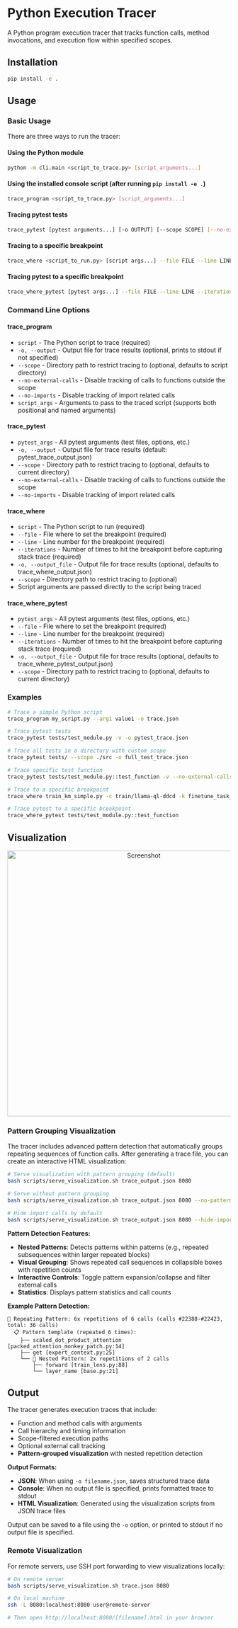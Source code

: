 # Python Execution Tracer

A Python program execution tracer that tracks function calls, method invocations, and execution flow within specified scopes.

## Installation

```bash
pip install -e .
```

## Usage

### Basic Usage

There are three ways to run the tracer:

#### Using the Python module
```bash
python -m cli.main <script_to_trace.py> [script_arguments...]
```

#### Using the installed console script (after running `pip install -e .`)
```bash
trace_program <script_to_trace.py> [script_arguments...]
```

#### Tracing pytest tests
```bash
trace_pytest [pytest arguments...] [-o OUTPUT] [--scope SCOPE] [--no-external-calls] [--no-imports]
```

#### Tracing to a specific breakpoint
```bash
trace_where <script_to_run.py> [script args...] --file FILE --line LINE --iterations N [-o OUTPUT] [--scope SCOPE]
```

#### Tracing pytest to a specific breakpoint
```bash
trace_where_pytest [pytest args...] --file FILE --line LINE --iterations N [-o OUTPUT] [--scope SCOPE]
```

### Command Line Options

#### trace_program
- `script` - The Python script to trace (required)
- `-o, --output` - Output file for trace results (optional, prints to stdout if not specified)
- `--scope` - Directory path to restrict tracing to (optional, defaults to script directory)
- `--no-external-calls` - Disable tracking of calls to functions outside the scope
- `--no-imports` - Disable tracking of import related calls
- `script_args` - Arguments to pass to the traced script (supports both positional and named arguments)

#### trace_pytest
- `pytest_args` - All pytest arguments (test files, options, etc.)
- `-o, --output` - Output file for trace results (default: pytest_trace_output.json)
- `--scope` - Directory path to restrict tracing to (optional, defaults to current directory)
- `--no-external-calls` - Disable tracking of calls to functions outside the scope
- `--no-imports` - Disable tracking of import related calls

#### trace_where
- `script` - The Python script to run (required)
- `--file` - File where to set the breakpoint (required)
- `--line` - Line number for the breakpoint (required)
- `--iterations` - Number of times to hit the breakpoint before capturing stack trace (required)
- `-o, --output_file` - Output file for trace results (optional, defaults to trace_where_output.json)
- `--scope` - Directory path to restrict tracing to (optional)
- Script arguments are passed directly to the script being traced

#### trace_where_pytest
- `pytest_args` - All pytest arguments (test files, options, etc.)
- `--file` - File where to set the breakpoint (required)
- `--line` - Line number for the breakpoint (required)
- `--iterations` - Number of times to hit the breakpoint before capturing stack trace (required)
- `-o, --output_file` - Output file for trace results (optional, defaults to trace_where_pytest_output.json)
- `--scope` - Directory path to restrict tracing to (optional, defaults to current directory)

### Examples

```bash
# Trace a simple Python script
trace_program my_script.py --arg1 value1 -o trace.json

# Trace pytest tests
trace_pytest tests/test_module.py -v -o pytest_trace.json

# Trace all tests in a directory with custom scope
trace_pytest tests/ --scope ./src -o full_test_trace.json

# Trace specific test function
trace_pytest tests/test_module.py::test_function -v --no-external-calls

# Trace to a specific breakpoint
trace_where train_km_simple.py -c train/llama-ql-ddcd -k finetune_task_name=61430 --file utils/simple_utils.py --line 12 --iterations 1 -o breakpoint_trace.json --scope ~/msr_mttl/projects/kms

# Trace pytest to a specific breakpoint
trace_where_pytest tests/test_module.py::test_function
```

## Visualization

<p align="center">
  <img width="600" src="https://github.com/user-attachments/assets/68ae8de3-f88c-4fdb-b3fb-4c18673dcc7f" alt="Screenshot" />
</p>

### Pattern Grouping Visualization

The tracer includes advanced pattern detection that automatically groups repeating sequences of function calls. After generating a trace file, you can create an interactive HTML visualization:

```bash
# Serve visualization with pattern grouping (default)
bash scripts/serve_visualization.sh trace_output.json 8080

# Serve without pattern grouping  
bash scripts/serve_visualization.sh trace_output.json 8080 --no-patterns

# Hide import calls by default
bash scripts/serve_visualization.sh trace_output.json 8080 --hide-imports
```

**Pattern Detection Features:**
- **Nested Patterns**: Detects patterns within patterns (e.g., repeated subsequences within larger repeated blocks)
- **Visual Grouping**: Shows repeated call sequences in collapsible boxes with repetition counts
- **Interactive Controls**: Toggle pattern expansion/collapse and filter external calls
- **Statistics**: Displays pattern statistics and call counts

**Example Pattern Detection:**
```
🔄 Repeating Pattern: 6x repetitions of 6 calls (calls #22388-#22423, total: 36 calls)
  📋 Pattern template (repeated 6 times):
    ├── scaled_dot_product_attention [packed_attention_monkey_patch.py:14]
    ├── get [expert_context.py:25]  
    └── 🔄 Nested Pattern: 2x repetitions of 2 calls
        ├── forward [train_lens.py:88]
        └── layer_name [base.py:21]
```

## Output

The tracer generates execution traces that include:
- Function and method calls with arguments
- Call hierarchy and timing information
- Scope-filtered execution paths
- Optional external call tracking
- **Pattern-grouped visualization** with nested repetition detection

**Output Formats:**
- **JSON**: When using `-o filename.json`, saves structured trace data
- **Console**: When no output file is specified, prints formatted trace to stdout
- **HTML Visualization**: Generated using the visualization scripts from JSON trace files

Output can be saved to a file using the `-o` option, or printed to stdout if no output file is specified.

### Remote Visualization

For remote servers, use SSH port forwarding to view visualizations locally:

```bash
# On remote server
bash scripts/serve_visualization.sh trace.json 8080

# On local machine  
ssh -L 8080:localhost:8080 user@remote-server

# Then open http://localhost:8080/[filename].html in your browser
```
